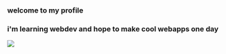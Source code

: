 ### welcome to my profile
### i'm learning webdev and hope to make cool webapps one day
![](https://c.tenor.com/ABeVmJ3y2WQAAAAd/cat-dancing-meme-dancing.gif)
